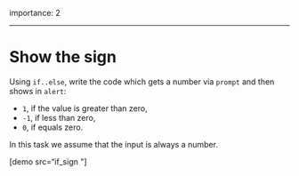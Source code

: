 importance: 2

---

# Show the sign

Using `if..else`, write the code which gets a number via `prompt` and then shows in `alert`:

- `1`, if the value is greater than zero,
- `-1`, if less than zero,
- `0`, if equals zero.

In this task we assume that the input is always a number.

\[demo src=“if_sign "\]

